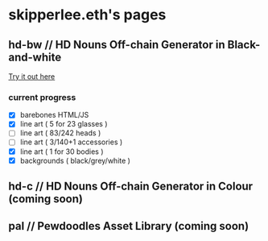 # skipperlee.eth's pages
## hd-bw // HD Nouns Off-chain Generator in Black-and-white
[Try it out here](https://skipperlee-eth.github.io/hd-bw/index.html)
### current progress
- [x] barebones HTML/JS
- [x] line art ( 5 for 23 glasses )
- [ ] line art ( 83/242 heads )
- [ ] line art ( 3/140+1 accessories )
- [x] line art ( 1 for 30 bodies )
- [x] backgrounds ( black/grey/white )
## hd-c // HD Nouns Off-chain Generator in Colour (coming soon)
## pal // Pewdoodles Asset Library (coming soon)
